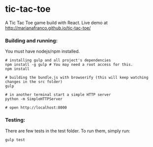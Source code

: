 # tic-tac-toe
A Tic Tac Toe game build with React.
Live demo at http://marianafranco.github.io/tic-tac-toe/

### Building and running:
You must have nodejs/npm installed.

```
# installing gulp and all project's dependencies
npm install -g gulp # You may need a root access for this.
npm install

# building the bundle.js with browserify (this will keep watching changes in the src folder)
gulp

# in another terminal start a simple HTTP server
python -m SimpleHTTPServer

# open http://localhost:8000
```

### Testing:
There are few tests in the test folder. To run them, simply run:
```
gulp test
```






